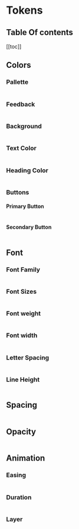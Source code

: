 <script setup>
import ColorToken from '../../components/ColorToken.vue'
import FontToken from '../../components/FontToken.vue'
import SpacingToken from '../../components/SpacingToken.vue'
import OpacityToken from '../../components/OpacityToken.vue'
import AnimationToken from '../../components/AnimationToken.vue'
import LayerToken from '../../components/LayerToken.vue'
</script>
# Tokens

## Table Of contents

[[toc]]


## Colors
### Pallette
<table class="token-pallette">
    <tbody>        
            <ColorToken token-value="#000000" token-name="color-black"/>
            <ColorToken token-value="#FFFFFF" token-name="color-white"/>
            <ColorToken token-value="#00bcb4" token-name="color-teal"/>
            <ColorToken token-value="#FF8200" token-name="color-orange"/>
            <ColorToken token-value="#DC3545" token-name="color-red"/>
            <ColorToken token-value="#05CE7C" token-name="color-green"/> 
            <ColorToken token-value="#3B8DDE" token-name="color-blue"/>
            <ColorToken token-value="#EE44BC" token-name="color-magenta"/>
            <ColorToken token-value="#FDCD43" token-name="color-yellow"/>
            <ColorToken token-value="#F2F2F3" token-name="color-neutral-20"/>
            <ColorToken token-value="#CBCDCD" token-name="color-neutral-35"/>
            <ColorToken token-value="#A4A7A8" token-name="color-neutral-50"/>
            <ColorToken token-value="#7D8182" token-name="color-neutral-65"/>
            <ColorToken token-value="#575A5B" token-name="color-neutral-80"/>
            <ColorToken token-value="#323434" token-name="color-neutral-95"/>       
    </tbody>
</table>

### Feedback
<table class="token-pallette">
    <tbody>    
        <ColorToken token-value="#05CE7C" token-name="color-feedback-success"/>
        <ColorToken token-value="#DC3545" token-name="color-feedback-error"/>
        <ColorToken token-value="#3B8DDE" token-name="color-feedback-info"/>
    </tbody>
</table>

### Background
<table class="token-pallette">
    <tbody>    
        <ColorToken token-value="#FFFFFF" token-name="color-background-light"/>
        <ColorToken token-value="#F2F2F3" token-name="color-background-dark"/>
        <ColorToken token-value="#000000" token-name="color-background-medium"/>
    </tbody>
</table>

### Text Color
<table class="token-pallette">
    <tbody>    
        <ColorToken token-value="#000000" token-name="color-text-primary"/>
        <ColorToken token-value="#FFFFFF" token-name="color-text-primary-on-dark"/>
        <ColorToken token-value="#575A5B" token-name="color-text-secondary"/>
        <ColorToken token-value="#CBCDCD" token-name="color-text-secondary-on-dark"/>
        <ColorToken token-value="#FFFFFF" token-name="color-text-primary-on-accent-1"/>
    </tbody>
</table>

### Heading Color
<table class="token-pallette">
    <tbody>
        <ColorToken token-value="#000000" token-name="color-heading-on-light"/>
        <ColorToken token-value="#ffffff" token-name="color-heading-on-dark"/>
    </tbody>
</table>

### Buttons
#### Primary Button
<table class="token-pallette">
    <tbody>
        <ColorToken token-value="#000000" token-name="button-color-border-primary"/>
        <ColorToken token-value="#FFFFFF" token-name="button-color-text-primary"/>
        <ColorToken token-value="#000000" token-name="button-color-background-primary"/>
        <ColorToken token-value="#00bcb4" token-name="button-color-border-primary-hover"/>
        <ColorToken token-value="#00bcb4" token-name="button-color-background-primary-hover"/>
        <ColorToken token-value="#FFFFFF" token-name="button-color-text-primary-hover"/>
        <ColorToken token-value="#FFFFFF" token-name="button-color-border-primary-on-dark"/>
        <ColorToken token-value="#FFFFFF" token-name="button-color-text-primary-on-dark"/>
        <ColorToken token-value="#000000" token-name="button-color-background-primary-on-dark"/>
        <ColorToken token-value="#FFFFFF" token-name="button-color-border-primary-hover-on-dark"/>
        <ColorToken token-value="#FFFFFF" token-name="button-color-background-primary-hover-on-dark"/>
        <ColorToken token-value="#000000" token-name="button-color-text-primary-hover-on-dark"/>
    </tbody>
</table>

#### Secondary Button
<table class="token-pallette">
    <tbody>
        <ColorToken token-value="#000000" token-name="button-color-border-secondary"/>
        <ColorToken token-value="#000000" token-name="button-color-text-secondary"/>
        <ColorToken token-value="#000000" token-name="button-color-border-secondary-hover"/>
        <ColorToken token-value="#FFFFFF" token-name="button-color-background-secondary"/>
        <ColorToken token-value="#000000" token-name="button-color-background-secondary-hover"/>
        <ColorToken token-value="#FFFFFF" token-name="button-color-text-secondary-hover"/>
    </tbody>
</table>

## Font
### Font Family
<table class="token-pallette">
    <tbody>
        <FontToken token-value="DIN" token-name="font-family-din"/>
    </tbody>
</table>

### Font Sizes
<table class="token-pallette">
    <tbody>
        <FontToken token-value="10px" token-name="font-size-62" />
        <FontToken token-value="13px" token-name="font-size-81" />
        <FontToken token-value="14px" token-name="font-size-87" />        
        <FontToken token-value="16px" token-name="font-size-100" />
        <FontToken token-value="18px" token-name="font-size-112" />
        <FontToken token-value="20px" token-name="font-size-125" />
        <FontToken token-value="24px" token-name="font-size-150" />
        <FontToken token-value="28px" token-name="font-size-175" />
        <FontToken token-value="36px" token-name="font-size-225" />
        <FontToken token-value="48px" token-name="font-size-300" />
        <FontToken token-value="52px" token-name="font-size-325" />
        <FontToken token-value="72px" token-name="font-size-450" />
        <FontToken token-value="92px" token-name="font-size-575" />
    </tbody>
</table>

### Font weight
<table class="token-pallette">
    <tbody>
        <FontToken token-value="300" token-type="weight" token-name="font-weight-light" />
        <FontToken token-value="400" token-type="weight" token-name="font-weight-regular" />
        <FontToken token-value="500" token-type="weight" token-name="font-weight-medium" />
    </tbody>
</table>

### Font width
<table class="token-pallette">
    <tbody>
     <FontToken token-value="regular" token-type="width" token-name="font-width-regular" />
     <FontToken token-value="condensed" token-type="width" token-name="font-width-condensed" />
    </tbody>
</table>

### Letter Spacing
<table class="token-pallette">
    <tbody>
         <FontToken token-value="0em" token-type="charSpace" token-name="font-char-space-0" />
         <FontToken token-value="0.025em" token-type="charSpace" token-name="font-char-space-1x" />
         <FontToken token-value="0.05em" token-type="charSpace" token-name="font-char-space-2x" />
         <FontToken token-value="0.075em" token-type="charSpace" token-name="font-char-space-3x" />
         <FontToken token-value="0.1em" token-type="charSpace" token-name="font-char-space-extended" />
    </tbody>
</table>

### Line Height
<table class="token-pallette">
    <tbody>
        <FontToken token-value="1" token-type="lineHeight" token-name="font-line-height-normal" />
        <FontToken token-value="1.125" token-type="lineHeight" token-name="font-line-height-1x" />
        <FontToken token-value="1.25" token-type="lineHeight" token-name="font-line-height-2x" />
        <FontToken token-value="1.5" token-type="lineHeight" token-name="font-line-height-4x" />
        <FontToken token-value="1.75" token-type="lineHeight" token-name="font-line-height-6x" />
        <FontToken token-value="3" token-type="lineHeight" token-name="font-line-height-16x" />
        <FontToken token-value="3.5" token-type="lineHeight" token-name="font-line-height-20x" />
    </tbody>
</table>


## Spacing
<table class="token-pallette">
    <tbody>
        <SpacingToken token-value="2px" token-name="space-quarter-x"/>
        <SpacingToken token-value="4px" token-name="space-half-x"/>
        <SpacingToken token-value="8px" token-name="space-one-x"/>
        <SpacingToken token-value="12px" token-name="space-one-and-a-half-x"/>
        <SpacingToken token-value="16px" token-name="space-two-x"/>
        <SpacingToken token-value="24px" token-name="space-three-x"/>
        <SpacingToken token-value="32px" token-name="space-four-x"/>
        <SpacingToken token-value="40px" token-name="space-five-x"/>
        <SpacingToken token-value="48px" token-name="space-six-x"/>
        <SpacingToken token-value="64px" token-name="space-eight-x"/>
        <SpacingToken token-value="96px" token-name="space-twelve-x"/>
        <SpacingToken token-value="128px" token-name="space-sixteenth-x"/>
    </tbody>
</table>

## Opacity
<table class="token-pallette">
    <tbody>
        <OpacityToken token-value="0.75" token-name="opacity-75"/>
        <OpacityToken token-value="0.9" token-name="opacity-90"/>
    </tbody>
</table>

 ## Animation

### Easing
<table class="token-pallette">
    <tbody>
        <AnimationToken token-value="cubic-bezier(0.25, 0.1, 0.25, 1)" token-name="animation-easing-smooth"/>
        <AnimationToken token-value="cubic-bezier(0.04, 0.91, 0.58, 1);" token-name="animation-easing-ease-out"/>
        <AnimationToken token-value=" cubic-bezier(0.12, 1.11, 0.41, 1.1)" token-name="animation-easing-bounce-small"/>
        <AnimationToken token-value="cubic-bezier(0.36, 1.8, 0.28, 1.12)" token-name="animation-easing-bounce-large"/>
    </tbody>
</table>


### Duration
<table class="token-pallette">
    <tbody>
        <AnimationToken token-type="duration" token-value="0" token-name="animation-duration-instant"/>
        <AnimationToken token-type="duration" token-value="0.15s" token-name="animation-duration-fast"/>
        <AnimationToken token-type="duration" token-value="0.30s" token-name="animation-duration-normal"/>
        <AnimationToken token-type="duration" token-value="0.60s" token-name="animation-duration-slow"/>
      </tbody>
</table>

### Layer
<table class="token-pallette">
    <tbody>
    <LayerToken token-name="layer-bottom" token-value="-100" />
    <LayerToken token-name="layer-default" token-value="0" />
    <LayerToken token-name="layer-sticky" token-value="100" />
    <LayerToken token-name="layer-dropdown" token-value="200" />
    <LayerToken token-name="layer-overlay" token-value="300" />
    <LayerToken token-name="layer-modal" token-value="400" />
    <LayerToken token-name="layer-popup" token-value="500" />
    <LayerToken token-name="layer-top" token-value="2147483739" />
    </tbody>
 </table>
